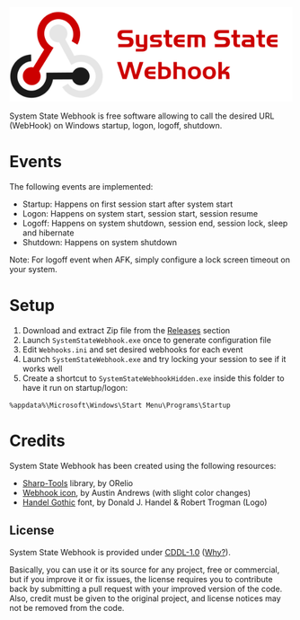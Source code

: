 ![System State Webhook](Images/system-state-webhook-logo.png)

System State Webhook is free software allowing to call the desired URL (WebHook) on Windows startup, logon, logoff, shutdown.

# Events

The following events are implemented:

* Startup: Happens on first session start after system start
* Logon: Happens on system start, session start, session resume
* Logoff: Happens on system shutdown, session end, session lock, sleep and hibernate
* Shutdown: Happens on system shutdown

Note: For logoff event when AFK, simply configure a lock screen timeout on your system.

# Setup

1. Download and extract Zip file from the [Releases](https://github.com/ORelio/System-State-Webhook/releases) section
2. Launch `SystemStateWebhook.exe` once to generate configuration file
3. Edit `Webhooks.ini` and set desired webhooks for each event
4. Launch `SystemStateWebhook.exe` and try locking your session to see if it works well
5. Create a shortcut to `SystemStateWebhookHidden.exe` inside this folder to have it run on startup/logon:
```
%appdata%\Microsoft\Windows\Start Menu\Programs\Startup
```

# Credits

System State Webhook has been created using the following resources:

 - [Sharp-Tools](https://github.com/ORelio/Sharp-Tools) library, by ORelio
 - [Webhook icon](https://creazilla.com/media/icon/3211689/webhook), by Austin Andrews (with slight color changes)
 - [Handel Gothic](https://en.wikipedia.org/wiki/Handel_Gothic) font, by Donald J. Handel & Robert Trogman (Logo)

## License

System State Webhook is provided under
[CDDL-1.0](http://opensource.org/licenses/CDDL-1.0)
([Why?](http://qstuff.blogspot.fr/2007/04/why-cddl.html)).

Basically, you can use it or its source for any project, free or commercial, but if you improve it or fix issues,
the license requires you to contribute back by submitting a pull request with your improved version of the code.
Also, credit must be given to the original project, and license notices may not be removed from the code.
